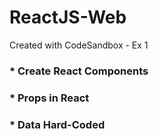 # ReactJS-Web
Created with CodeSandbox - Ex 1

### * Create React Components
### * Props in React
### * Data Hard-Coded
